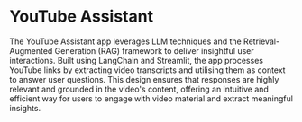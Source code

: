 # YouTube Assistant

The YouTube Assistant app leverages LLM techniques and the Retrieval-Augmented Generation (RAG) framework to deliver insightful user interactions. Built using LangChain and Streamlit, the app processes YouTube links by extracting video transcripts and utilising them as context to answer user questions. This design ensures that responses are highly relevant and grounded in the video's content, offering an intuitive and efficient way for users to engage with video material and extract meaningful insights.

